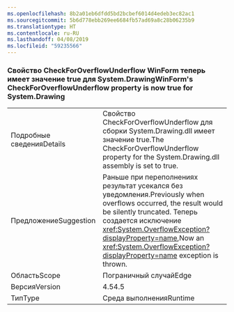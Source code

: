 ```yaml
---
ms.openlocfilehash: 8b2a01eb6dfdd5bd2bcbef6014d4edeb3ec82ac1
ms.sourcegitcommit: 5b6d778ebb269ee6684fb57ad69a8c28b06235b9
ms.translationtype: HT
ms.contentlocale: ru-RU
ms.lasthandoff: 04/08/2019
ms.locfileid: "59235566"
---
```

### <a name="winforms-checkforoverflowunderflow-property-is-now-true-for-systemdrawing"></a><span data-ttu-id="3a00f-101">Свойство CheckForOverflowUnderflow WinForm теперь имеет значение true для System.Drawing</span><span class="sxs-lookup"><span data-stu-id="3a00f-101">WinForm's CheckForOverflowUnderflow property is now true for System.Drawing</span></span>

|   |   |
|---|---|
|<span data-ttu-id="3a00f-102">Подробные сведения</span><span class="sxs-lookup"><span data-stu-id="3a00f-102">Details</span></span>|<span data-ttu-id="3a00f-103">Свойство CheckForOverflowUnderflow для сборки System.Drawing.dll имеет значение true.</span><span class="sxs-lookup"><span data-stu-id="3a00f-103">The CheckForOverflowUnderflow property for the System.Drawing.dll assembly is set to true.</span></span>|
|<span data-ttu-id="3a00f-104">Предложение</span><span class="sxs-lookup"><span data-stu-id="3a00f-104">Suggestion</span></span>|<span data-ttu-id="3a00f-105">Раньше при переполнениях результат усекался без уведомления.</span><span class="sxs-lookup"><span data-stu-id="3a00f-105">Previously when overflows occurred, the result would be silently truncated.</span></span> <span data-ttu-id="3a00f-106">Теперь создается исключение <xref:System.OverflowException?displayProperty=name>,</span><span class="sxs-lookup"><span data-stu-id="3a00f-106">Now an <xref:System.OverflowException?displayProperty=name> exception is thrown.</span></span>|
|<span data-ttu-id="3a00f-107">Область</span><span class="sxs-lookup"><span data-stu-id="3a00f-107">Scope</span></span>|<span data-ttu-id="3a00f-108">Пограничный случай</span><span class="sxs-lookup"><span data-stu-id="3a00f-108">Edge</span></span>|
|<span data-ttu-id="3a00f-109">Версия</span><span class="sxs-lookup"><span data-stu-id="3a00f-109">Version</span></span>|<span data-ttu-id="3a00f-110">4.5</span><span class="sxs-lookup"><span data-stu-id="3a00f-110">4.5</span></span>|
|<span data-ttu-id="3a00f-111">Тип</span><span class="sxs-lookup"><span data-stu-id="3a00f-111">Type</span></span>|<span data-ttu-id="3a00f-112">Среда выполнения</span><span class="sxs-lookup"><span data-stu-id="3a00f-112">Runtime</span></span>|
